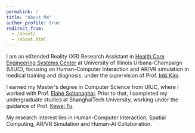 ```yaml
---
permalink: /
title: "About Me"
author_profile: true
redirect_from: 
  - /about/
  - /about.html
---
```


I am an eXtended Reality (XR) Research Assistant in [Health Care Engineering Systems Center](https://healtheng.illinois.edu/) at University of Illinois Urbana-Champaign (UIUC), focusing on Human-Computer Interaction and AR/VR simulation in medical training and diagnosis, under the supervision of Prof. [Inki Kim](https://grainger.illinois.edu/about/directory/faculty/inkikim). 

I earned my Master's degree in Computer Science from UIUC, where I worked with Prof. [Elahé Soltanaghai](https://elahe.web.illinois.edu/). Prior to that, I completed my undergraduate studies at ShanghaiTech University, working under the guidance of Prof. [Kewei Tu](https://faculty.sist.shanghaitech.edu.cn/faculty/tukw/).

My research interest lies in Human-Computer Interaction, Spatial Computing, AR/VR Simulation and Human-AI Collaboration.
